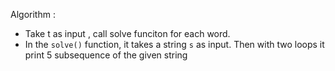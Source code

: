 Algorithm : 
* Take t as input , call solve funciton for each word.
*  In the `solve()` function, it takes a string `s` as input. Then with two loops it print 5 subsequence of the given string


